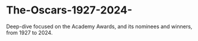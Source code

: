# The-Oscars-1927-2024-
Deep-dive focused on the Academy Awards, and its nominees and winners, from 1927 to 2024.
